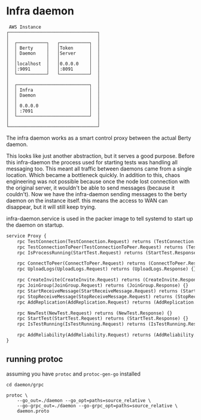 # Infra daemon
```
 AWS Instance
┌─────────────────────────────────┐
│                                 │
│  ┌───────────┐   ┌───────────┐  │
│  │ Berty     │   │Token      │  │
│  │ Daemon    │   │Server     │  │
│  │           │   │           │  │
│  │localhost  │   │0.0.0.0    │  │
│  │:9091      │   │:8091      │  │
│  └───────────┘   └───────────┘  │
│                                 │
│  ┌───────────────────────────┐  │
│  │ Infra                     │  │
│  │ Daemon                    │  │
│  │                           │  │
│  │ 0.0.0.0                   │  │
│  │ :7091                     │  │
│  └───────────────────────────┘  │
│                                 │
└─────────────────────────────────┘
```

The infra daemon works as a smart control proxy between the actual Berty daemon.

This looks like just another abstraction, but it serves a good purpose. Before this infra-daemon the process used for starting tests was handling all messaging too.
This meant all traffic between daemons came from a single location. Which became a bottleneck quickly.
In addition to this, chaos engineering was not possible because once the node lost connection with the original server, it wouldn't be able to send messages (because it couldn't).
Now we have the infra-daemon sending messages to the berty daemon on the instance itself. this means the access to WAN can disappear, but it will still keep trying.


infra-daemon.service is used in the packer image to tell systemd to start up the daemon on startup.

```protobuf
service Proxy {
    rpc TestConnection(TestConnection.Request) returns (TestConnection.Response) {}
    rpc TestConnectionToPeer(TestConnectionToPeer.Request) returns (TestConnectionToPeer.Response) {}
    rpc IsProcessRunning(StartTest.Request) returns (StartTest.Response) {}

    rpc ConnectToPeer(ConnectToPeer.Request) returns (ConnectToPeer.Response) {}
    rpc UploadLogs(UploadLogs.Request) returns (UploadLogs.Response) {}

    rpc CreateInvite(CreateInvite.Request) returns (CreateInvite.Response) {}
    rpc JoinGroup(JoinGroup.Request) returns (JoinGroup.Response) {}
    rpc StartReceiveMessage(StartReceiveMessage.Request) returns (StartReceiveMessage.Response) {}
    rpc StopReceiveMessage(StopReceiveMessage.Request) returns (StopReceiveMessage.Response) {}
    rpc AddReplication(AddReplication.Request) returns (AddReplication.Response) {}

    rpc NewTest(NewTest.Request) returns (NewTest.Response) {}
    rpc StartTest(StartTest.Request) returns (StartTest.Response) {}
    rpc IsTestRunning(IsTestRunning.Request) returns (IsTestRunning.Response) {}

    rpc AddReliability(AddReliability.Request) returns (AddReliability.Response) {}
}
```

## running protoc
assuming you have `protoc` and `protoc-gen-go` installed
```
cd daemon/grpc

protoc \
    --go_out=./daemon --go_opt=paths=source_relative \
    --go-grpc_out=./daemon --go-grpc_opt=paths=source_relative \
    daemon.proto
```
